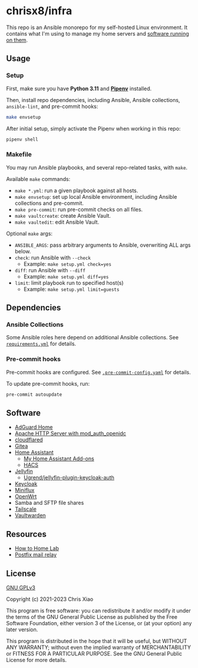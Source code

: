 # chrisx8/infra

This repo is an Ansible monorepo for my self-hosted Linux environment. It contains what I'm using to manage my home servers and [software running on them](#software).

## Usage

### Setup

First, make sure you have **Python 3.11** and [**Pipenv**](https://pipenv.pypa.io) installed.

Then, install repo dependencies, including Ansible, Ansible collections, `ansible-lint`, and pre-commit hooks:

```bash
make envsetup
```

After initial setup, simply activate the Pipenv when working in this repo:

```bash
pipenv shell
```

### Makefile

You may run Ansible playbooks, and several repo-related tasks, with `make`.

Available `make` commands:

- `make *.yml`: run a given playbook against all hosts.
- `make envsetup`: set up local Ansible environment, including Ansible collections and pre-commit.
- `make pre-commit`: run pre-commit checks on all files.
- `make vaultcreate`: create Ansible Vault.
- `make vaultedit`: edit Ansible Vault.

Optional `make` args:

- `ANSIBLE_ARGS`: pass arbitrary arguments to Ansible, overwriting ALL args below.
- `check`: run Ansible with `--check`
  - Example: `make setup.yml check=yes`
- `diff`: run Ansible with `--diff`
  - Example: `make setup.yml diff=yes`
- `limit`: limit playbook run to specified host(s)
  - Example: `make setup.yml limit=guests`

## Dependencies

### Ansible Collections

Some Ansible roles here depend on additional Ansible collections. See [`requirements.yml`](requirements.yml) for details.

### Pre-commit hooks

Pre-commit hooks are configured. See [`.pre-commit-config.yaml`](.pre-commit-config.yaml) for details.

To update pre-commit hooks, run:

```bash
pre-commit autoupdate
```

## Software

- [AdGuard Home](https://github.com/AdguardTeam/AdGuardHome)
- [Apache HTTP Server with mod_auth_openidc](https://github.com/chrisx8/docker-apache-openidc)
- [cloudflared](https://github.com/cloudflare/cloudflared)
- [Gitea](https://gitea.io/)
- [Home Assistant](https://www.home-assistant.io)
  - [My Home Assistant Add-ons](https://github.com/chrisx8/home-assistant-addons)
  - [HACS](https://hacs.xyz)
- [Jellyfin](https://jellyfin.org/)
  - [Ugrend/jellyfin-plugin-keycloak-auth](https://github.com/Ugrend/jellyfin-plugin-keycloak-auth)
- [Keycloak](https://www.keycloak.org/)
- [Miniflux](https://miniflux.app/)
- [OpenWrt](https://openwrt.org/)
- Samba and SFTP file shares
- [Tailscale](https://tailscale.com/)
- [Vaultwarden](https://github.com/dani-garcia/vaultwarden)

## Resources

- [How to Home Lab](https://www.dlford.io/tag/how-to-home-lab-series/)
- [Postfix mail relay](https://www.howtoforge.com/tutorial/configure-postfix-to-use-gmail-as-a-mail-relay/)

## License

[GNU GPLv3](LICENSE)

Copyright (c) 2021-2023 Chris Xiao

This program is free software: you can redistribute it and/or modify it under the terms of the GNU General Public License as published by the Free Software Foundation, either version 3 of the License, or (at your option) any later version.

This program is distributed in the hope that it will be useful, but WITHOUT ANY WARRANTY; without even the implied warranty of MERCHANTABILITY or FITNESS FOR A PARTICULAR PURPOSE.  See the GNU General Public License for more details.
